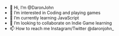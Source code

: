 - 👋 Hi, I’m @DaronJohn
- 👀 I’m interested in Coding and playing games
- 🌱 I’m currently learning JavaScript 
- 💞️ I’m looking to collaborate on Indie Game learning
- 📫 How to reach me Instagram/Twitter @daronjohn_

<!---
DaronJohn/DaronJohn is a ✨ special ✨ repository because its `README.md` (this file) appears on your GitHub profile.
You can click the Preview link to take a look at your changes.
--->

